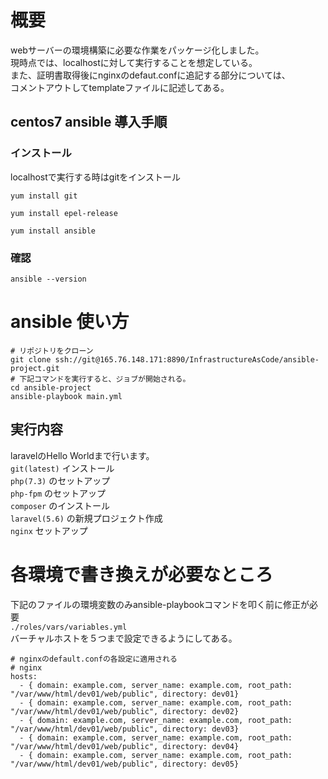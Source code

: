 # 概要
webサーバーの環境構築に必要な作業をパッケージ化しました。<br>
現時点では、localhostに対して実行することを想定している。<br>
また、証明書取得後にnginxのdefaut.confに追記する部分については、<br>
コメントアウトしてtemplateファイルに記述してある。

## centos7 ansible 導入手順
### インストール
localhostで実行する時はgitをインストール

`yum install git`

`yum install epel-release`

`yum install ansible`

### 確認
`ansible --version`

# ansible 使い方

```
# リポジトリをクローン
git clone ssh://git@165.76.148.171:8890/InfrastructureAsCode/ansible-project.git
# 下記コマンドを実行すると、ジョブが開始される。
cd ansible-project
ansible-playbook main.yml
```
## 実行内容
laravelのHello Worldまで行います。<br>
`git(latest)` インストール<br>
`php(7.3)` のセットアップ<br>
`php-fpm` のセットアップ<br>
`composer` のインストール<br>
`laravel(5.6)` の新規プロジェクト作成<br>
`nginx` セットアップ<br>

# 各環境で書き換えが必要なところ
下記のファイルの環境変数のみansible-playbookコマンドを叩く前に修正が必要<br>
`./roles/vars/variables.yml`<br>
バーチャルホストを５つまで設定できるようにしてある。

```
# nginxのdefault.confの各設定に適用される
# nginx
hosts:
  - { domain: example.com, server_name: example.com, root_path: "/var/www/html/dev01/web/public", directory: dev01}
  - { domain: example.com, server_name: example.com, root_path: "/var/www/html/dev01/web/public", directory: dev02}
  - { domain: example.com, server_name: example.com, root_path: "/var/www/html/dev01/web/public", directory: dev03}
  - { domain: example.com, server_name: example.com, root_path: "/var/www/html/dev01/web/public", directory: dev04}
  - { domain: example.com, server_name: example.com, root_path: "/var/www/html/dev01/web/public", directory: dev05}

```